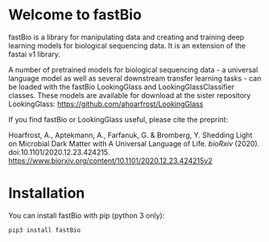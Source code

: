# Welcome to fastBio

fastBio is a library for manipulating data and creating and training deep learning models for biological sequencing data. It is an extension of the fastai v1 library.

A number of pretrained models for biological sequencing data - a universal language model as well as several downstream transfer learning tasks - can be loaded with the fastBio LookingGlass and LookingGlassClassifier classes. These models are available for download at the sister repository LookingGlass: https://github.com/ahoarfrost/LookingGlass

If you find fastBio or LookingGlass useful, please cite the preprint:

Hoarfrost, A., Aptekmann, A., Farfanuk, G. & Bromberg, Y. Shedding Light on Microbial Dark Matter with A Universal Language of Life. *bioRxiv* (2020). doi:10.1101/2020.12.23.424215. https://www.biorxiv.org/content/10.1101/2020.12.23.424215v2

# Installation

You can install fastBio with pip (python 3 only):

`pip3 install fastBio`
